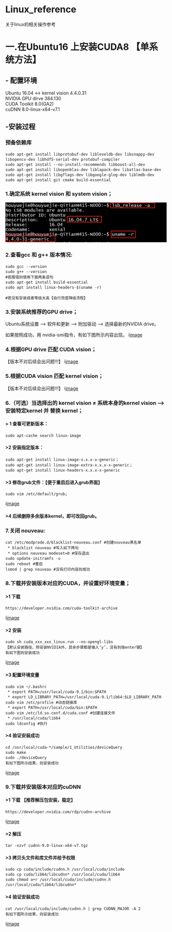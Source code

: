 # Linux_reference
关于linux的相关操作参考

# 一.在Ubuntu16 上安装CUDA8 【单系统方法】

## - 配置环境  
Ubuntu 16.04 <-> kernel vision 4.4.0.31  
NVIDIA GPU dirve 384.130  
CUDA Toolkit 8.0(GA2)  
cuDNN 8.0-linux-x64-v7.1  
  
##  -安装过程  
### 预备依赖库
    sudo apt-get install libprotobuf-dev libleveldb-dev libsnappy-dev libopencv-dev libhdf5-serial-dev protobuf-compiler
    sudo apt-get install --no-install-recommends libboost-all-dev
    sudo apt-get install libopenblas-dev liblapack-dev libatlas-base-dev 
    sudo apt-get install libgflags-dev libgoogle-glog-dev liblmdb-dev
    sudo apt-get install git cmake build-essential
    
### 1.确定系统 kernel vision 和 system vision；  
![image](https://github.com/HouYueJie/Linux_reference/blob/master/CUDA_IMG/1.png)    

### 2.查看gcc 和 g++ 版本情况:  
    sudo gcc --version
    sudo g++ --version
    #若报错则使用下面两条语句 
    sudo apt-get install build-essential 
    sudo apt install linux-headers-$(uname -r)  
    
    #若没有安装或者等级太高【自行百度降级流程】
    
### 3.安装系统推荐的GPU drive；  
  Ubuntu系统设置 --> 软件和更新 --> 附加驱动 --> 选择最新的NVIDIA drive。  
  
  如果按照成功，用 nvidia-smi指令，有如下图所示内容出现。
i[image]()

### 4.根据GPU drive 匹配 CUDA vision；  
【版本不对后续会出问题!!!】 
i[image]()  

### 5.根据CUDA vision 匹配 kernel vision；  
【版本不对后续会出问题!!!】 
i[image]()  

  
### 6.（可选）当选择出的 kernel vision ≠ 系统本身的kernel vision  --> 安装特定kernel 并 替换 kernel；  
   #### > 1 查看可更新版本：
    sudo apt-cache search linux-image
    
   #### >2 安装指定版本：  
    sudo apt-get install linux-image-x.x.x-x-generic；  
    sudo apt-get install linux-image-extra-x.x.x-x-generic；   
    sudo apt-get install linux-headers-x.x.x-x-generic   
    
   #### >3 修改grub文件：【便于重启后进入grub界面】  
    sudo vim /etc/default/grub;  
   i[image]()  
      
   #### >4 后续删除多余版本kernel，即可改回grub。

### 7.关闭 nouveau:
    cat /etc/modprode.d/blacklist-nouveau.conf #创建nouveau黑名单
     * blacklist nouveau #写入如下两句 
     * options nouveau modeset=0 #保存退出
    sudo update-initramfs -u
    sudo reboot #重启
    lsmod | grep nouveau #没有打印内容则成功
    
### 8.下载并安装版本对应的CUDA，并设置好环境变量；  
   #### >1 下载
    https://developer.nvidia.com/cuda-toolkit-archive
   i[image]()  
    
   #### >2 安装
    sudo sh cuda_xxx_xxx_linux.run --no-opengl-libs
    【默认安装路径、除安装NVIDIA外，其余步骤都是输入‘y’，没有则按enter键】
    有如下图则安装成功 
   i[image]()  
    
   #### >3 配置环境变量
    sudo vim ~/.bashrc
     * export PATH=/usr/local/cuda-9.1/bin:$PATH
     * export LD_LIBRARY_PATH=/usr/local/cuda-9.1/lib64:$LD_LIBRARY_PATH
    sudo vim /etc/profile #动态链接库
     * export PATH=/usr/local/cuda/bin:$PATH
    sudo vim /etc/ld.so.conf.d/cuda.conf #创建连接文件
     * /usr/local/cuda/lib64
    sudo ldconfig #执行
    
   #### >4 验证安装成功
    cd /usr/local/cuda-*/sample/1_Utilities/deviceQuery
    sudo make
    sudo ./deviceQuery
    有如下图所示结果，则安装成功
   i[image]()
  
### 9.下载并安装版本对应的cuDNN
   #### >1 下载 【推荐解压包安装，稳定】
    https://developer.nvidia.com/rdp/cudnn-archive
   i[image]()  
    
   #### >2 解压
    tar -xzvf cudnn-9.0-linux-x64-v7.tgz
    
   #### >3 拷贝头文件和库文件并给予权限
    sudo cp cuda/include/cudnn.h /usr/local/cuda/include
    sudo cp cuda/lib64/libcudnn* /usr/local/cuda/lib64
    sudo chmod a+r /usr/local/cuda/include/cudnn.h /usr/local/cuda/lib64/libcudnn*
    
   #### >4 验证安装成功
    cat /usr/local/cuda/include/cudnn.h | grep CUDNN_MAJOR -A 2
    有如下图所示结果，则安装成功
   i[image]()

